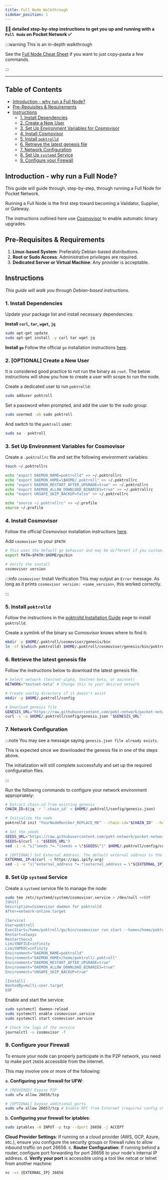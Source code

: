 ```yaml
---
title: Full Node Walkthrough
sidebar_position: 1
---
```


**🧑‍🔬 detailed step-by-step instructions to get you up and running with a `Full Node` on Pocket Network ✅**

:::warning This is an in-depth walkthrough

See the [Full Node Cheat Sheet](../cheat_sheets/full_node_cheatsheet.md) if you want to just copy-pasta a few commands.

:::

---

## Table of Contents <!-- omit in toc -->

- [Introduction - why run a Full Node?](#introduction---why-run-a-full-node)
- [Pre-Requisites \& Requirements](#pre-requisites--requirements)
- [Instructions](#instructions)
  - [1. Install Dependencies](#1-install-dependencies)
  - [2. Create a New User](#2-create-a-new-user)
  - [3. Set Up Environment Variables for Cosmovisor](#3-set-up-environment-variables-for-cosmovisor)
  - [4. Install Cosmovisor](#4-install-cosmovisor)
  - [5. Install `poktrolld`](#5-install-poktrolld)
  - [6. Retrieve the latest genesis file](#6-retrieve-the-latest-genesis-file)
  - [7. Network Configuration](#7-network-configuration)
  - [8. Set Up `systemd` Service](#8-set-up-systemd-service)
  - [9. Configure your Firewall](#9-configure-your-firewall)

## Introduction - why run a Full Node?

This guide will guide through, step-by-step, through running a Full Node for Pocket Network.

Running a Full Node is the first step toward becoming a Validator, Supplier, or Gateway.

The instructions outlined here use [Cosmovisor](https://docs.cosmos.network/v0.45/run-node/cosmovisor.html)
to enable automatic binary upgrades.

## Pre-Requisites & Requirements

1. **Linux-based System**: Preferably Debian-based distributions.
2. **Root or Sudo Access**: Administrative privileges are required.
3. **Dedicated Server or Virtual Machine**: Any provider is acceptable.

## Instructions
_This guide will walk you through Debian-based instructions._
### 1. Install Dependencies

Update your package list and install necessary dependencies:

**Install `curl`, `tar`, `wget`, `jq`**

```bash
sudo apt-get update
sudo apt-get install -y curl tar wget jq
```

**Install `go`**
Follow the official `go` installation instructions [here](https://go.dev/doc/install).


### 2. [OPTIONAL] Create a New User

It is considered good practice to not run the binary as `root`. The below instructions will show you how to create a user with scope to run the node.

Create a dedicated user to run `poktrolld`:

```bash
sudo adduser poktroll
```

Set a password when prompted, and add the user to the sudo group:

```bash
sudo usermod -aG sudo poktroll
```

And switch to the `poktroll` user:

```bash
sudo su - poktroll
```

### 3. Set Up Environment Variables for Cosmovisor

Create a `.poktrollrc` file and set the following environment variables:

```bash
touch ~/.poktrollrc

echo "export DAEMON_NAME=poktrolld" >> ~/.poktrollrc
echo "export DAEMON_HOME=\$HOME/.poktroll" >> ~/.poktrollrc
echo "export DAEMON_RESTART_AFTER_UPGRADE=true" >> ~/.poktrollrc
echo "export DAEMON_ALLOW_DOWNLOAD_BINARIES=true" >> ~/.poktrollrc
echo "export UNSAFE_SKIP_BACKUP=false" >> ~/.poktrollrc

echo "source ~/.poktrollrc" >> ~/.profile
source ~/.profile
```

### 4. Install Cosmovisor

Follow the official Cosmovisor installation instructions [here](https://docs.cosmos.network/main/build/tooling/cosmovisor#installation).

Add `cosmovisor` to your `$PATH`
```bash
# This uses the default go behavior and may be different if you customize your $GOPATH or $GOBIN
export PATH=$PATH:$HOME/go/bin

# Verify the install
cosmovisor version
```
:::info `cosmovisor` Install Verification
This may output an `Error` message. As long as it prints `cosmovisor version: <some_version>`, this worked correctly.

:::


### 5. Install `poktrolld`

Follow the instructions in the [poktrolld Installation Guide](../../tools/user_guide/poktrolld_cli.md) page to install `poktrolld`.

Create a symlink of the binary so Comosvisor knows where to find it:

```bash
mkdir -p $HOME/.poktroll/cosmovisor/genesis/bin
ln -sf $(which poktrolld) $HOME/.poktroll/cosmovisor/genesis/bin/poktrolld
```

### 6. Retrieve the latest genesis file

Follow the instructions below to download the latest genesis file.

```bash
# Select network (testnet-alpha, testnet-beta, or mainnet)
NETWORK="testnet-beta" # Change this to your desired network

# Create config directory if it doesn't exist
mkdir -p $HOME/.poktroll/config

# Download genesis file
GENESIS_URL="https://raw.githubusercontent.com/pokt-network/pocket-network-genesis/master/shannon/${NETWORK}/genesis.json"
curl -s -o $HOME/.poktroll/config/genesis.json "$GENESIS_URL"
```

### 7. Network Configuration

:::note
You may see a message saying `genesis.json file already exists`.

This is expected since we downloaded the genesis file in one of the steps above.

The initialization will still complete successfully and set up the required configuration files.

:::

Run the following commands to configure your network environment appropriately:

```bash
# Extract chain-id from existing genesis
CHAIN_ID=$(jq -r '.chain_id' < $HOME/.poktroll/config/genesis.json)

# Initialize the node
poktrolld init "YourNodeMoniker_REPLACE_ME" --chain-id="$CHAIN_ID" --home=$HOME/.poktroll

# Set the seeds
SEEDS_URL="https://raw.githubusercontent.com/pokt-network/pocket-network-genesis/master/shannon/${NETWORK}/seeds"
SEEDS=$(curl -s "$SEEDS_URL")
sed -i -e "s|^seeds *=.*|seeds = \"$SEEDS\"|" $HOME/.poktroll/config/config.toml

# [OPTIONAL] Set External Address. The default external address is the external IP of the host.
EXTERNAL_IP=$(curl -s https://api.ipify.org)
sed -i -e "s|^external_address *=.*|external_address = \"${EXTERNAL_IP}:26656\"|" $HOME/.poktroll/config/config.toml
```

### 8. Set Up `systemd` Service

Create a `systemd` service file to manage the node:

```bash
sudo tee /etc/systemd/system/cosmovisor.service > /dev/null <<EOF
[Unit]
Description=Cosmovisor daemon for poktrolld
After=network-online.target

[Service]
User=poktroll
ExecStart=/home/poktroll/go/bin/cosmovisor run start --home=/home/poktroll/.poktroll
Restart=always
RestartSec=3
LimitNOFILE=infinity
LimitNPROC=infinity
Environment="DAEMON_NAME=poktrolld"
Environment="DAEMON_HOME=/home/poktroll/.poktroll"
Environment="DAEMON_RESTART_AFTER_UPGRADE=true"
Environment="DAEMON_ALLOW_DOWNLOAD_BINARIES=true"
Environment="UNSAFE_SKIP_BACKUP=true"

[Install]
WantedBy=multi-user.target
EOF
```

Enable and start the service:

```bash
sudo systemctl daemon-reload
sudo systemctl enable cosmovisor.service
sudo systemctl start cosmovisor.service

# Check the logs of the service
journalctl -u cosmovisor -f
```

### 9. Configure your Firewall

To ensure your node can properly participate in the P2P network, you need to make port `26656` accessible from the internet.

This may involve one or more of the following:

a. **Configuring your firewall for UFW**:

   ```bash
   # [REQUIRED] Expose P2P
   sudo ufw allow 26656/tcp

   # [OPTIONAL] Expose additional ports
   sudo ufw allow 26657/tcp # Enable RPC from Internet (requires config change in .poktroll/config/config.toml
   ```

b. **Configuring your firewall for iptables**:

   ```bash
   sudo iptables -A INPUT -p tcp --dport 26656 -j ACCEPT
   ```

**Cloud Provider Settings**: If running on a cloud provider (AWS, GCP, Azure, etc.), ensure you configure the security groups or firewall rules to allow inbound traffic on port 26656.
c. **Router Configuration**: If running behind a router, configure port forwarding for port 26656 to your node's internal IP address.
d. **Verify your port** is accessible using a tool like netcat or telnet from another machine:

   ```bash
   nc -vz {EXTERNAL_IP} 26656
   ```
